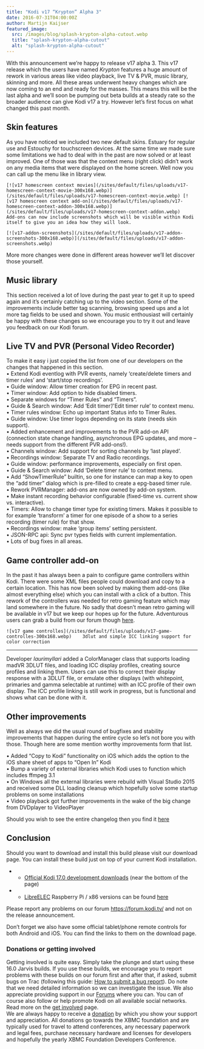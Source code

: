 ```yaml
---
title: "Kodi v17 “Krypton” Alpha 3"
date: 2016-07-31T04:00:00Z
author: Martijn Kaijser
featured_image:
  src: /images/blog/splash-krypton-alpha-cutout.webp
  title: "splash-krypton-alpha-cutout"
  alt: "splash-krypton-alpha-cutout"
---
```


With this announcement we’re happy to release v17 alpha 3. This v17 release which the users have named _Krypton_ features a huge amount of rework in various areas like video playback, live TV & PVR, music library, skinning and more. All these areas underwent heavy changes which are now coming to an end and ready for the masses. This means this will be the last alpha and we’ll soon be pumping out beta builds at a steady rate so the broader audience can give Kodi v17 a try. However let’s first focus on what changed this past month.

## Skin features

As you have noticed we included two new default skins. Estuary for regular use and Estouchy for touchscreen devices. At the same time we made sure some limitations we had to deal with in the past are now solved or at least improved. One of those was that the context menu (right click) didn’t work on any media items that were displayed on the home screen. Well now you can call up the menu like in library view.

    [![v17 homescreen context movies](/sites/default/files/uploads/v17-homescreen-context-movie-300x168.webp)](/sites/default/files/uploads/v17-homescreen-context-movie.webp) [![v17 homescreen context add-on](/sites/default/files/uploads/v17-homescreen-context-addon-300x168.webp)](/sites/default/files/uploads/v17-homescreen-context-addon.webp)    Add-ons can now include screenshots which will be visible within Kodi itself to give you an idea how they will look.

    [![v17-addon-screenshots](/sites/default/files/uploads/v17-addon-screenshots-300x168.webp)](/sites/default/files/uploads/v17-addon-screenshots.webp)

More more changes were done in different areas however we’ll let discover those yourself.

## Music library

This section received a lot of love during the past year to get it up to speed again and it’s certainly catching up to the video section. Some of the improvements include better tag scanning, browsing speed ups and a lot more tag fields to be used and shown. You music enthousiast will certainly be happy with these changes so we encourage you to try it out and leave you feedback on our Kodi forum.

## Live TV and PVR (Personal Video Recorder)

To make it easy i just copied the list from one of our developers on the changes that happened in this section.  
 • Extend Kodi eventlog with PVR events, namely ‘create/delete timers and timer rules’ and ‘start/stop recordings’.  
 • Guide window: Allow timer creation for EPG in recent past.  
 • Timer window: Add option to hide disabled timers.  
 • Separate windows for “Timer Rules” and “Timers”.  
 • Guide & Search window: Add ‘Edit timer’/'Edit timer rule’ to context menu.  
 • Timer rules window: Echo up important Status info to Timer Rules.  
 • Guide window: Use timer logos depending on its state (needs skin support).  
 • Added enhancement and improvements to the PVR add-on API (connection state change handling, asynchronous EPG updates, and more – needs support from the different PVR add-ons!).  
 • Channels window: Add support for sorting channels by ‘last played’.  
 • Recordings window: Separate TV and Radio recordings.  
 • Guide window: performance improvements, especially on first open.  
 • Guide & Search window: Add ‘Delete timer rule’ to context menu.  
 • Add “ShowTimerRule” builtin, so one for instance can map a key to open the “add timer” dialog which is pre-filled to create a epg-based timer rule.  
 • Rework PVRManager: add-ons are now owned by add-on system.  
 • Make instant recording behavior configurable (fixed-time vs. current show vs. interactive).  
 • Timers: Allow to change timer type for existing timers. Makes it possible to for example ‘transform’ a timer for one episode of a show to a series recording (timer rule) for that show.  
 • Recordings window: make ‘group items’ setting persistent.  
 • JSON-RPC api: Sync pvr types fields with current implementation.  
 • Lots of bug fixes in all areas.

## Game controller add-on

In the past it has always been a pain to configure game controllers within Kodi. There were some XML files people could download and copy to a certain location. This has now been solved by making them add-ons (like almost everything else) which you can install with a click of a button. This rework of the controllers was needed for retro gaming feature which may land somewhere in the future. No sadly that doesn’t mean retro gaming will be available in v17 but we keep our hopes up for the future. Adventurous users can grab a build from our forum though [here](https://forum.kodi.tv/forumdisplay.php?fid=194).

    ![v17 game controlles](/sites/default/files/uploads/v17-game-controlles-300x168.webp)    3dlut and simple ICC linking support for color correction

---

Developer _laurimyllari_ added a ColorManager class that supports loading madVR 3DLUT files, and loading ICC display profiles, creating source profiles and linking them. Users can use this to correct their display response with a 3DLUT file, or emulate other displays (with whitepoint, primaries and gamma selectable at runtime) with an ICC profile of their own display. The ICC profile linking is still work in progress, but is functional and shows what can be done with it.

## Other improvements

Well as always we did the usual round of bugfixes and stability improvements that happen during the entire cycle so let’s not bore you with those. Though here are some mention worthy improvements form that list.

• Added “Copy to Kodi” functionality on iOS which adds the option to the iOS share sheet of apps to “Open In” Kodi  
 • Bump a variety of external libraries which Kodi uses to function which includes ffmpeg 3.1  
 • On Windows all the external libraries were rebuild with Visual Studio 2015 and received some DLL loading cleanup which hopefully solve some startup problems on some installations  
 • Video playback got further improvements in the wake of the big change from DVDplayer to VideoPlayer

Should you wish to see the entire changelog then you find it [here](https://github.com/xbmc/xbmc/milestone/86?closed=1)

## Conclusion

Should you want to download and install this build please visit our download page. You can install these build just on top of your current Kodi installation.

- - [Official Kodi 17.0 development downloads](/download) (near the bottom of the page)
- - [LibreELEC](https://libreelec.tv/) Raspberry Pi / x86 versions can be found [here](https://libreelec.tv/downloads/preview/)

Please report any problems on our forum <https://forum.kodi.tv/> and not on the release announcement.

Don’t forget we also have some official tablet/phone remote controls for both Android and iOS. You can find the links to them on the download page.

### Donations or getting involved

Getting involved is quite easy. Simply take the plunge and start using these 16.0 Jarvis builds. If you use these builds, we encourage you to report problems with these builds on our forum first and after that, if asked, submit bugs on Trac (following this guide: [How to submit a bug report](https://kodi.wiki/view/HOW-TO:Submit_a_bug_report)). Do note that we need detailed information so we can investigate the issue. We also appreciate providing support in our [Forums](https://forum.kodi.tv/ "Kodi Forums") where you can. You can of course also follow or help promote Kodi on all available social networks. Read more on the [get involved](/get-involved) page.  
 We are always happy to receive a [donation](/contribute/donate "Donate") by which you show your support and appreciation. All donations go towards the XBMC foundation and are typically used for travel to attend conferences, any necessary paperwork and legal fees, purchase necessary hardware and licenses for developers and hopefully the yearly XBMC Foundation Developers Conference.
